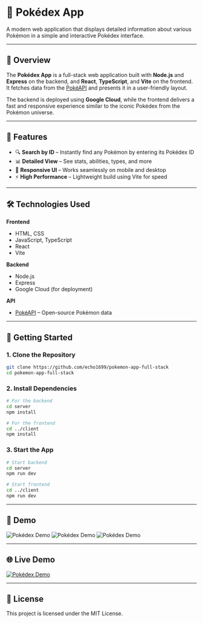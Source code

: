 # 📘 Pokédex App

A modern web application that displays detailed information about various Pokémon in a simple and interactive Pokédex interface.

---

## 🧾 Overview

The **Pokédex App** is a full-stack web application built with **Node.js** and **Express** on the backend, and **React**, **TypeScript**, and **Vite** on the frontend. It fetches data from the [PokéAPI](https://pokeapi.co/) and presents it in a user-friendly layout.

The backend is deployed using **Google Cloud**, while the frontend delivers a fast and responsive experience similar to the iconic Pokédex from the Pokémon universe.

---

## 🌟 Features

- 🔍 **Search by ID** – Instantly find any Pokémon by entering its Pokédex ID  
- 📊 **Detailed View** – See stats, abilities, types, and more  
- 📱 **Responsive UI** – Works seamlessly on mobile and desktop  
- ⚡ **High Performance** – Lightweight build using Vite for speed  

---

## 🛠️ Technologies Used

**Frontend**  
- HTML, CSS  
- JavaScript, TypeScript  
- React  
- Vite  

**Backend**  
- Node.js  
- Express  
- Google Cloud (for deployment)  

**API**  
- [PokéAPI](https://pokeapi.co/) – Open-source Pokémon data

---

## 🚀 Getting Started

### 1. Clone the Repository

```bash
git clone https://github.com/echo1699/pokemon-app-full-stack
cd pokemon-app-full-stack
```
### 2. Install Dependencies

```bash
# For the backend
cd server
npm install

# For the frontend
cd ../client
npm install
```

### 3. Start the App

```bash
# Start backend
cd server
npm run dev

# Start frontend
cd ../client
npm run dev
```

---

## 📸 Demo
![Pokédex Demo](https://i.imgur.com/EHm2a35.png)
![Pokédex Demo](https://i.imgur.com/EE4F4oW.png)
![Pokédex Demo](https://i.imgur.com/CIExQp3.png)

---

## 🌐 Live Demo

[![Pokédex Demo](https://i.imgur.com/EHm2a35.png)](https://pokedex-app-echo-hash-831381062774.us-central1.run.app)

---

## 📜 License
This project is licensed under the MIT License.
